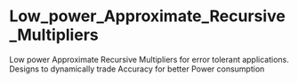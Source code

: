 # Low_power_Approximate_Recursive_Multipliers
Low power Approximate Recursive Multipliers for error tolerant applications. Designs to dynamically trade Accuracy for better Power consumption

